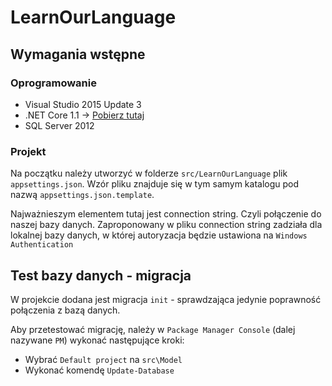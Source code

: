 # LearnOurLanguage
## Wymagania wstępne
### Oprogramowanie
+ Visual Studio 2015 Update 3
+ .NET Core 1.1 -> [Pobierz tutaj](https://www.microsoft.com/net/download/core#/current)
+ SQL Server 2012

### Projekt
Na początku należy utworzyć w folderze `src/LearnOurLanguage` plik `appsettings.json`. 
Wzór pliku znajduje się w tym samym katalogu pod nazwą `appsettings.json.template`.

Najważnieszym elementem tutaj jest connection string. Czyli połączenie do naszej bazy danych.
Zaproponowany w pliku connection string zadziała dla lokalnej bazy danych, w której autoryzacja będzie 
ustawiona na `Windows Authentication`

## Test bazy danych - migracja
W projekcie dodana jest migracja `init` - sprawdzająca jedynie poprawność połączenia z bazą danych.

Aby przetestować migrację, należy w `Package Manager Console` (dalej nazywane `PM`) wykonać następujące kroki:
+ Wybrać `Default project` na `src\Model`
+ Wykonać komendę `Update-Database`
